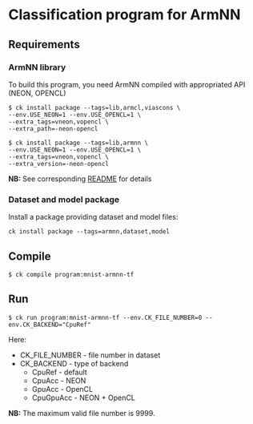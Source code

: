 # Classification program for ArmNN

## Requirements


### ArmNN library
To build this program, you need ArmNN compiled with appropriated API (NEON, OPENCL)

```
$ ck install package --tags=lib,armcl,viascons \
--env.USE_NEON=1 --env.USE_OPENCL=1 \
--extra_tags=vneon,vopencl \
--extra_path=-neon-opencl

$ ck install package --tags=lib,armnn \
--env.USE_NEON=1 --env.USE_OPENCL=1 \
--extra_tags=vneon,vopencl \
--extra_version=-neon-opencl
```

**NB:** See corresponding [README](https://github.com/dividiti/ck-armnn/blob/master/README.md) for details

### Dataset and model package

Install a package providing dataset and model files:

```
ck install package --tags=armnn,dataset,model
```

## Compile

```
$ ck compile program:mnist-armnn-tf
```

## Run

```
$ ck run program:mnist-armnn-tf --env.CK_FILE_NUMBER=0 --env.CK_BACKEND="CpuRef"
```
Here:
 - CK_FILE_NUMBER - file number in dataset
 - CK_BACKEND - type of backend
   - CpuRef - default
   - CpuAcc - NEON
   - GpuAcc - OpenCL
   - CpuGpuAcc - NEON + OpenCL

**NB:** The maximum valid file number is 9999.
